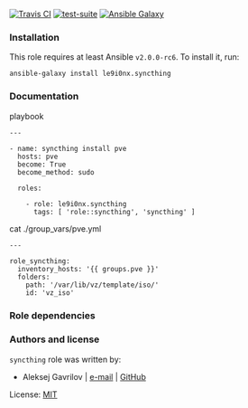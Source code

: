 [![Travis CI](http://img.shields.io/travis/le9i0nx/ansible-syncthing.svg?style=flat)](http://travis-ci.org/le9i0nx/ansible-syncthing) [![test-suite](http://img.shields.io/badge/test--suite-ansible--syncthing-blue.svg?style=flat)](https://github.com/le9i0nx/test-suite/tree/master/ansible-syncthing/) [![Ansible Galaxy](http://img.shields.io/badge/galaxy-le9i0nx.syncthing-660198.svg?style=flat)](https://galaxy.ansible.com/list#/roles/5258)



### Installation

This role requires at least Ansible `v2.0.0-rc6`. To install it, run:

    ansible-galaxy install le9i0nx.syncthing

### Documentation

playbook
```
---

- name: syncthing install pve
  hosts: pve
  become: True
  become_method: sudo

  roles:

    - role: le9i0nx.syncthing
      tags: [ 'role::syncthing', 'syncthing' ]
```

cat ./group_vars/pve.yml
```
---

role_syncthing:
  inventory_hosts: '{{ groups.pve }}'
  folders:
    path: '/var/lib/vz/template/iso/'
    id: 'vz_iso'

```

### Role dependencies

### Authors and license

`syncthing` role was written by:
- Aleksej Gavrilov | [e-mail](mailto:le9i0nx@gmail.com) | [GitHub](https://github.com/le9i0nx)

License: [MIT](https://github.com/le9i0nx/ansible-syncthing/blob/master/LICENSE)

